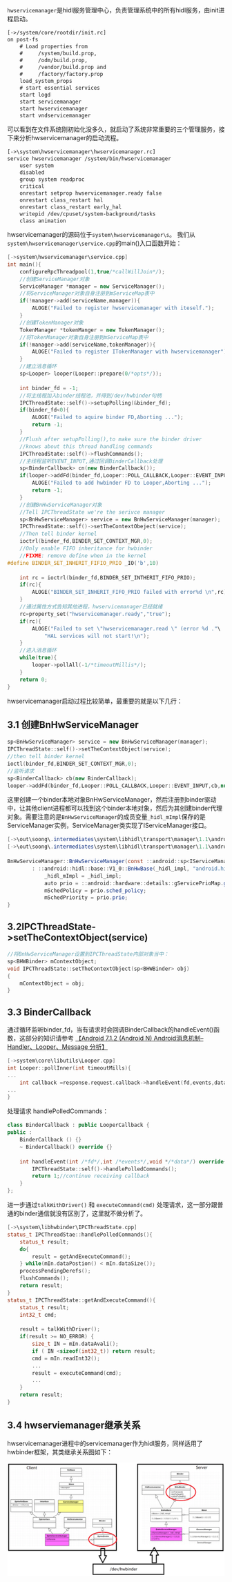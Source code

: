 `hwservicemanager`是hidl服务管理中心，负责管理系统中的所有hidl服务，由init进程启动。

```
[->/system/core/rootdir/init.rc]
on post-fs
    # Load properties from
    #     /system/build.prop,
    #     /odm/build.prop,
    #     /vendor/build.prop and
    #     /factory/factory.prop
    load_system_props
    # start essential services
    start logd
    start servicemanager
    start hwservicemanager
    start vndservicemanager
```
可以看到在文件系统刚初始化没多久，就启动了系统非常重要的三个管理服务，接下来分析hwservicemanager的启动流程。

```
[->\system\hwservicemanager\hwservicemanager.rc]
service hwservicemanager /system/bin/hwservicemanager
    user system
    disabled
    group system readproc
    critical
    onrestart setprop hwservicemanager.ready false
    onrestart class_restart hal
    onrestart class_restart early_hal
    writepid /dev/cpuset/system-background/tasks
    class animation
```
hwservicemanager的源码位于`system\hwservicemanager\s`。
我们从`system\hwservicemanager\service.cpp`的main()入口函数开始：

```cpp
[->system\hwservicemanager\service.cpp]
int main(){
	configureRpcThreadpool(1,true/*callWillJoin*/);
	//创建ServiceManager对象
	ServiceManager *manager = new ServiceManager();
	//将ServiceManager对象自身注册到mServiceMap表中
	if(!manager->add(serviceName,manager)){
		ALOGE("Failed to register hwservicemanager with iteself.");
	}
	//创建TokenManager对象
	TokenManager *tokenManger = new TokenManager();
	//将TokenManager对象自身注册到mServiceMap表中
	if(!manager->add(serviceName,tokenManager)){
		ALOGE("Failed to register ITokenManager with hwservicemanager");
	}
	//建立消息循环
	sp<Looper> looper(Looper::prepare(0/*opts*/));
	
	int binder_fd = -1;
	//将主线程加入binder线程池，并得到/dev/hwbinder句柄
	IPCThreadState::self()->setupPolling(&binder_fd);
	if(binder_fd<0){
		ALOGE("Failed to aquire binder FD,Aborting ...");
		return -1;
	}
	//Flush after setupPolling(),to make sure the binder driver
	//knows about this thread handling commands
	IPCThreadState::self()->flushCommands();
	//主线程监听EVENT_INPUT,通过回调BinderCallback处理
	sp<BinderCallback> cn(new BinderCallback());
	if(looper->addFd(binder_fd,Looper::POLL_CALLBACK,Looper::EVENT_INPUT,cb,nullptr)!1){
		ALOGE("Failed to add hwbinder FD to Looper,Aborting ...");
		return -1;
	}
	//创建BnHwServiceManager对象
	//Tell IPCThreadState we're the serivce manager
	sp<BnHwServiceManager> service = new BnHwServiceManager(manager);
	IPCThreadState::self()->setTheContextObeject(service);
	//Then tell binder kernel
	ioctrl(binder_fd,BINDER_SET_CONTEXT_MGR,0);
	//Only enable FIFO inheritance for hwbinder
	//FIXME: remove define when in the kernel
#define BINDER_SET_INHERIT_FIFIO_PRIO _IO('b',10)
	
	int rc = ioctrl(binder_fd,BINDER_SET_INTHERIT_FIFO_PRIO);
	if(rc){
		ALOGE("BINDER_SET_INHERIT_FIFO_PRIO failed with error%d \n",rc);
	}
	//通过属性方式告知其他进程，hwservicemanager已经就绪
	rc=property_set("hwservicemanager.ready","true");
	if(rc){
		ALOGE("Failed to set \"hwservicemanager.read \" (error %d ."\
			"HAL services will not start!\n");	
	}
	//进入消息循环
	while(true){
		looper->pollAll(-1/*timeoutMillis*/);
	}
	return 0;
}
```
hwservicemanager启动过程比较简单，最重要的就是以下几行：

## 3.1 创建BnHwServiceManager

```cpp
sp<BnHwServiceManager> service = new BnHwServiceManager(manager);
IPCThreadState::self()->setTheContextObject(service);
//then tell binder kernel
ioctl(binder_fd,BINDER_SET_CONTEXT_MGR,0);
//监听请求
sp<BinderCallback> cb(new BinderCallback);
looper->addFd(binder_fd,Looper::POLL_CALLBACK,Looper::EVENT_INPUT,cb,nullptr);
```

这里创建一个binder本地对象BnHwServiceManager，然后注册到binder驱动中，让其他client进程都可以找到这个binder本地对象，然后为其创建binder代理对象。需要注意的是`BnHwServiceManager`的成员变量`_hidl_mImpl`保存的是ServiceManager实例，ServiceManager类实现了IServiceManager接口。

```java
[->\out\soong\.intermediates\system\libhidl\transport\manager\1.1\android.hidl.manager@1.1_genc++\gen\android\hidl\manager\1.1\ServiceManagerAll.cpp]
[->\out\soong\.intermediates\system\libhidl\transport\manager\1.1\android.hidl.manager@1.1_genc++\gen\android\hidl\manager\1.1\ServiceManagerAll.cpp]

BnHwServiceManager::BnHwServiceManager(const ::android::sp<IServiceManager> &_hidl_impl)
        : ::android::hidl::base::V1_0::BnHwBase(_hidl_impl, "android.hidl.manager@1.1", "IServiceManager") { 
            _hidl_mImpl = _hidl_impl;
            auto prio = ::android::hardware::details::gServicePrioMap.get(_hidl_impl, {SCHED_NORMAL, 0});
            mSchedPolicy = prio.sched_policy;
            mSchedPriority = prio.prio;
}
```

## 3.2IPCThreadState->setTheContextObject(service)

```cpp
//将BnHwServiceManager设置到IPCThreadState内部对象当中：
sp<BHWBinder> mContextObject;
void IPCThreadState::setTheContextObject(sp<BHWBinder> obj)
{
	mContextObject = obj;
}
```

## 3.3 BinderCallback
通过循环监听binder_fd，当有请求时会回调BinderCallback的handleEvent()函数，这部分的知识请参考 [【Android 7.1.2 (Android N) Android消息机制–Handler、Looper、Message 分析】](http://zhoujinjian.cc/2017/08/01/Android-7-1-2-Android-N-Android%E6%B6%88%E6%81%AF%E6%9C%BA%E5%88%B6%E2%80%93Handler%E3%80%81Looper%E3%80%81Message/)

```cpp
[->system\core\libutils\Looper.cpp]
int Looper::pollInner(int timeoutMills){
...
	int callback =response.request.callback->handleEvent(fd,events,data);
...
}
```
处理请求 handlePolledCommands：

```cpp
class BinderCallback : public LooperCallback {
public :
	BinderCallback () {}
	~ BinderCallback() override {}
	
	int handleEvent(int /*fd*/,int /*events*/,void */*data*/) override{
		IPCThreadState::self()->handlePolledCommands();
		return 1;//continue receiving callback
	}
};
```
进一步通过`talkWithDriver()` 和 `executeCommand(cmd)` 处理请求，这一部分跟普通的binder通信就没有区别了，这里就不做分析了。

```cpp
[->\system\libhwbinder\IPCThreadState.cpp]
status_t IPCThreadStae::handlePolledCommands(){
	status_t result;
	do{
		result = getAndExecuteCommand();
	} while(mIn.dataPostion() < mIn.dataSize());
	processPendingDerefs();
	flushCommands();
	return result;
}
status_t IPCThreadState::getAndExecuteCommand(){
	status_t result;
	int32_t cmd;
	
	result = talkWithDriver();
	if(result >= NO_ERROR) {
		size_t IN = mIn.dataAvali();
		if ( IN <sizeof(int32_t)) return result;
		cmd = mIn.readInt32();
		...
		result = executeCommand(cmd);
		...
	}
	return result;
}
```

## 3.4 hwserviemanager继承关系
hwservicemanager进程中的servicemanager作为hidl服务，同样适用了hwbinder框架，其类继承关系图如下：

![](image/Treble-17-HIDL-binder-bnservicemanager.png)


